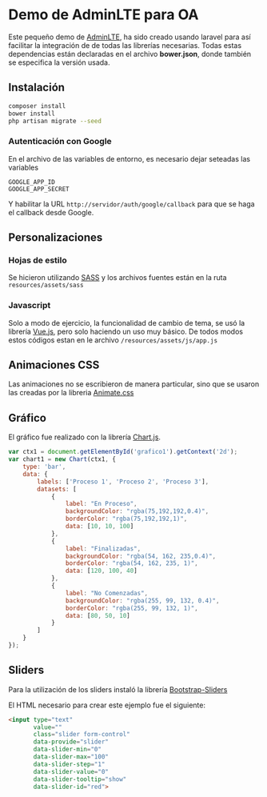 # Demo de AdminLTE para OA
Este pequeño demo de [AdminLTE](https://almsaeedstudio.com/preview), ha sido creado usando laravel para así facilitar la integración de de todas las librerías necesarias.
Todas estas dependencias están declaradas en el archivo **bower.json**, donde también se especifica la versión usada.

## Instalación
```bash
composer install
bower install
php artisan migrate --seed
```

### Autenticación con Google
En el archivo de las variables de entorno, es necesario dejar seteadas las variables
```
GOOGLE_APP_ID
GOOGLE_APP_SECRET
``` 
Y habilitar la URL `http://servidor/auth/google/callback` para que se haga el callback desde Google.

## Personalizaciones
### Hojas de estilo
Se hicieron utilizando [SASS](http://sass-lang.com) y los archivos fuentes están en la ruta `resources/assets/sass`

### Javascript
Solo a modo de ejercicio, la funcionalidad de cambio de tema, se usó la librería [Vue.js](http://vuejs.org), pero solo haciendo un uso muy básico. De todos modos estos códigos estan en le archivo `/resources/assets/js/app.js`

## Animaciones CSS
Las animaciones no se escribieron de manera particular, sino que se usaron las creadas por la libreria [Animate.css](https://daneden.github.io/animate.css)

## Gráfico
El gráfico fue realizado con la librería [Chart.js](http://www.chartjs.org).
```javascript
var ctx1 = document.getElementById('grafico1').getContext('2d');
var chart1 = new Chart(ctx1, {
    type: 'bar',
    data: {
        labels: ['Proceso 1', 'Proceso 2', 'Proceso 3'],
        datasets: [
            {
                label: "En Proceso",
                backgroundColor: "rgba(75,192,192,0.4)",
                borderColor: "rgba(75,192,192,1)",
                data: [10, 10, 100]
            },
            {
                label: "Finalizadas",
                backgroundColor: "rgba(54, 162, 235,0.4)",
                borderColor: "rgba(54, 162, 235, 1)",
                data: [120, 100, 40]
            },
            {
                label: "No Comenzadas",
                backgroundColor: "rgba(255, 99, 132, 0.4)",
                borderColor: "rgba(255, 99, 132, 1)",
                data: [80, 50, 10]
            }
        ]
    }
});
```

## Sliders
Para la utilización de los sliders instaló la librería [Bootstrap-Sliders](https://github.com/seiyria/bootstrap-slider)


El HTML necesario para crear este ejemplo fue el siguiente:
```html
<input type="text"
       value=""
       class="slider form-control"
       data-provide="slider"
       data-slider-min="0"
       data-slider-max="100"
       data-slider-step="1"
       data-slider-value="0"
       data-slider-tooltip="show"
       data-slider-id="red">
```